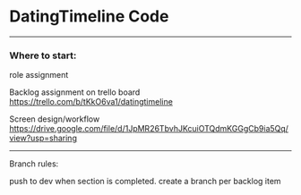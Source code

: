 # DatingTimeline Code

****

### Where to start:

role assignment

Backlog assignment on trello board
https://trello.com/b/tKkO6va1/datingtimeline

Screen design/workflow 
https://drive.google.com/file/d/1JpMR26TbvhJKcuiOTQdmKGGgCb9ia5Qq/view?usp=sharing

***

Branch rules:

push to dev when section is completed.
create a branch per backlog item



